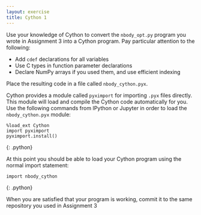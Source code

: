 ```yaml
---
layout: exercise
title: Cython 1
---
```


Use your knowledge of Cython to convert the `nbody_opt.py` program you wrote in Assignment 3 into a Cython program. Pay particular attention
to the following:

* Add `cdef` declarations for all variables
* Use C types in function parameter declarations
* Declare NumPy arrays if you used them, and use efficient indexing

Place the resulting code in a file called `nbody_cython.pyx`. 

Cython provides a module called `pyximport` for importing `.pyx` files directly. This module will load and compile the Cython code automatically
for you. Use the following commands from IPython or Jupyter in order to load the `nbody_cython.pyx` module:

~~~
%load_ext Cython
import pyximport
pyximport.install()
~~~
{: .python}

At this point you should be able to load your Cython program using the normal import statement:

~~~
import nbody_cython
~~~
{: .python}

When you are satisfied that your program is working, commit it to the same repository you used in Assignment 3